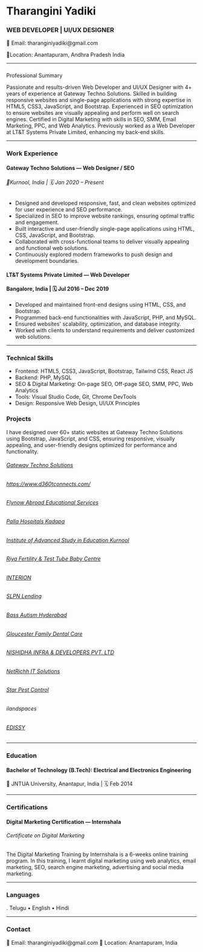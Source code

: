 <h1>Tharangini Yadiki</h1>
<h3>WEB DEVELOPER | UI/UX DESIGNER</h3>
<p>📧 Email: tharanginiyadiki@gmail.com </p>
<p>📍Location: Anantapuram, Andhra Pradesh India</p> 
<hr>
<h3></h3>Professional Summary</h3>
<p>Passionate and results-driven Web Developer and UI/UX Designer with 4+ years of experience at Gateway Techno Solutions. 
Skilled in building responsive websites and single-page applications with strong expertise in HTML5, CSS3, JavaScript, and Bootstrap. 
Experienced in SEO optimization to ensure websites are visually appealing and perform well on search engines. 
Certified in Digital Marketing with skills in SEO, SMM, Email Marketing, PPC, and Web Analytics. 
Previously worked as a Web Developer at LT&T Systems Private Limited, enhancing my back-end skills.</p>
<hr>
<h3>Work Experience</h3>
<h4>Gateway Techno Solutions — Web Designer / SEO</h4>
<h6>📍Kurnool, India | 🗓 Jan 2020 – Present</h6>
<ul>
  <li>Designed and developed responsive, fast, and clean websites optimized for user experience and SEO performance.</li>
  <li>Specialized in SEO to improve website rankings, ensuring optimal traffic and engagement.</li>
  <li>	Built interactive and user-friendly single-page applications using HTML, CSS, JavaScript, and Bootstrap.</li>
  <li>	Collaborated with cross-functional teams to deliver visually appealing and functional web solutions.</li>
  <li>Continuously explored modern frameworks to push design and development boundaries.</li>
</ul>
<h4>LT&T Systems Private Limited — Web Developer</h4>
<h4> Bangalore, India | 🗓 Jul 2016 – Dec 2019</h4>
<ul>
  <li>	Developed and maintained front-end designs using HTML, CSS, and Bootstrap.</li>
   <li>Programmed back-end functionalities with JavaScript, PHP, and MySQL.</li>
   <li>Ensured websites' scalability, optimization, and database integrity.</li>
   <li>Worked with clients to understand requirements and deliver customized web solutions.</li>
</ul>
<hr>
<h3>Technical Skills</h3>
<ul>
  <li>	Frontend: HTML5, CSS3, JavaScript, Bootstrap, Tailwind CSS, React JS</li>
  <li>Backend: PHP, MySQL</li>
  <li>	SEO & Digital Marketing: On-page SEO, Off-page SEO, SMM, PPC, Web Analytics</li>
  <li>Tools: Visual Studio Code, Git, Chrome DevTools</li>
  <li>Design: Responsive Web Design, UI/UX Principles</li>
</ul>
<h3>Projects</h3>
<p>I have designed over 60+ static websites at Gateway Techno Solutions using Bootstrap, JavaScript, and CSS, ensuring responsive, visually appealing, and user-friendly designs optimized for performance and functionality.</p>
<h6><a href="https://www.gatewaytechnosolutions.com/">Gateway Techno Solutions</a></h6>
<h6><a href="https://www.d360tconnects.com/">https://www.d360tconnects.com/</a></h6>
<h6><a href="https://www.flynowabroad.com/">Flynow Abroad Educational Services</a></h6>
<h6><a href="https://www.pallahospitals.com/">Palla Hospitals Kadapa </a></h6>
<h6><a href="https://iasekurnool.com/"> Institute of Advanced Study in Education Kurnool</a></h6>
<h6><a href="https://riyafertility.com/">Riya Fertility & Test Tube Baby Centre</a></h6>
<h6><a href="https://www.interion.org.in/">INTERION</a></h6>
<h6><a href="https://slpnlending.com/"> SLPN Lending</a></h6>
<h6><a href="https://www.bassautism.org/">Bass Autism Hyderabad</a></h6>
<h6><a href="https://gloucesterdental.net/">Gloucester Family Dental Care</a></h6>
<h6><a href="https://nishidhainfra.com/">NISHIDHA INFRA & DEVELOPERS PVT. LTD</a></h6>
<h6><a href="https://netrich.in/">NetRichh IT Solutions</a></h6>
<h6><a href="https://www.starpestcontrol.in/">Star Pest Control</a></h6>
<h6><a href="https://ilandspaces.com/"></a>ilandspaces</h6>
<h6><a href="https://edissy.com/">EDISSY </a></h6>
<hr>
<h3>Education</h3>
<h4>Bachelor of Technology (B.Tech): Electrical and Electronics Engineering</h4>
<p>📍 JNTUA University, Anantapur, India | 🗓 Feb 2014 </p>
<hr>
<h3>Certifications</h3>
<h4>Digital Marketing Certification — Internshala</h4>
<h6>Certificate on Digital Marketing</h6>
<p>The Digital Marketing Training by Internshala is a 6-weeks online training program. In this training, 
  I learnt digital marketing using web analytics, email marketing, SEO, search engine marketing, advertising and social media marketing.</p>
<hr>
<h3>Languages</h3>
. Telugu
•	English
•	Hindi
<hr>
<h3>Contact</h3>
📧 Email: tharanginiyadiki@gmail.com
📍 Location: Anantapuram, India
